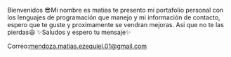 Bienvenidos
😎Mi nombre es matias te presento mi portafolio personal con los lenguajes de programación que manejo y mi información de contacto, espero que te guste y proximamente se vendran mejoras.
Asi que no te las pierdas😃 
✨Saludos y espero tu mensaje✨ 

Correo:mendoza.matias.ezequiel.01@gmail.com

